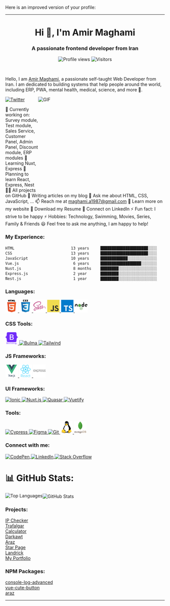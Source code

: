 Here is an improved version of your profile:

---

<h1 align="center">Hi 👋, I'm Amir Maghami</h1>
<h3 align="center">A passionate frontend developer from Iran</h3>

<p align="center">
  <img src="https://komarev.com/ghpvc/?username=amirrr1987&label=Profile%20views&color=0e75b6&style=flat" alt="Profile views" /> 
  <img src="https://visitor-badge.glitch.me/badge?page_id=amirrr1987.visitor-badge" alt="Visitors" /> 
</p>

<br />

Hello, I am [Amir Maghami](http://amirmaghami.ir/), a passionate self-taught Web Developer from Iran. I am dedicated to building systems that help people around the world, including ERP, PWA, mental health, medical, science, and more 🌸.

<p align="left">
<img align="right" alt="GIF" src="https://github.com/abhisheknaiidu/abhisheknaiidu/blob/master/code.gif?raw=true" width="400" height="300" />
</p>
<p align="left"> <a href="https://twitter.com/" target="blank"><img src="https://img.shields.io/twitter/follow/?logo=twitter&style=for-the-badge" alt="Twitter" /></a> </p>

🔭 Currently working on: Survey module, Test module, Sales Service, Customer Panel, Admin Panel, Discount module, ERP modules
🌱 Learning Nuxt, Express
🌱 Planning to learn React, Express, Nest
👨‍💻 All projects on GitHub
📝 Writing articles on my blog
💬 Ask me about HTML, CSS, JavaScript, ...
📫 Reach me at maghami.a1987@gmail.com
📄 Learn more on my website
📝 Download my Resume
📝 Connect on LinkedIn
⚡ Fun fact: I strive to be happy
⚡ Hobbies: Technology, Swimming, Movies, Series, Family & Friends
😃 Feel free to ask me anything, I am happy to help!

<h3 align="left">My Experience:</h3>

<!--START_SECTION:waka-->
```text
HTML                         13 years     █████████████████████░░░░
CSS                          13 years     █████████████████████░░░░
JavaScript                   10 years     ████████████░░░░░░░░░░░░░
Vue.js                        6 years     ██████████████████░░░░░░░
Nust.js                       8 months    ████████░░░░░░░░░░░░░░░░░
Express.js                    2 year      ████████░░░░░░░░░░░░░░░░░
ٔNest.js                       1 year      ████████░░░░░░░░░░░░░░░░░
```
<!--END_SECTION:waka-->

<h3 align="left">Languages:</h3>
<p align="left">
  <a href="https://www.w3.org/html/" target="_blank" rel="noreferrer">
    <img src="https://raw.githubusercontent.com/devicons/devicon/master/icons/html5/html5-original-wordmark.svg" alt="HTML5" width="40" height="40" />
  </a>
  <a href="https://www.w3schools.com/css/" target="_blank" rel="noreferrer">
    <img src="https://raw.githubusercontent.com/devicons/devicon/master/icons/css3/css3-original-wordmark.svg" alt="CSS3" width="40" height="40" />
  </a>
  <a href="https://sass-lang.com" target="_blank" rel="noreferrer">
    <img src="https://raw.githubusercontent.com/devicons/devicon/master/icons/sass/sass-original.svg" alt="Sass" width="40" height="40" />
  </a>
  <a href="https://developer.mozilla.org/en-US/docs/Web/JavaScript" target="_blank" rel="noreferrer">
    <img src="https://raw.githubusercontent.com/devicons/devicon/master/icons/javascript/javascript-original.svg" alt="JavaScript" width="40" height="40" />
  </a>
  <a href="https://www.typescriptlang.org/" target="_blank" rel="noreferrer">
    <img src="https://raw.githubusercontent.com/devicons/devicon/master/icons/typescript/typescript-original.svg" alt="TypeScript" width="40" height="40" />
  </a>
  <a href="https://nodejs.org" target="_blank" rel="noreferrer">
    <img src="https://raw.githubusercontent.com/devicons/devicon/master/icons/nodejs/nodejs-original-wordmark.svg" alt="Node.js" width="40" height="40" />
  </a>
</p>

<h3 align="left">CSS Tools:</h3>
<p align="left">
  <a href="https://getbootstrap.com" target="_blank" rel="noreferrer">
    <img src="https://raw.githubusercontent.com/devicons/devicon/master/icons/bootstrap/bootstrap-plain-wordmark.svg" alt="Bootstrap" width="40" height="40" />
  </a>
  <a href="https://bulma.io/" target="_blank" rel="noreferrer">
    <img src="https://raw.githubusercontent.com/gilbarbara/logos/804dc257b59e144eaca5bc6ffd16949752c6f789/logos/bulma.svg" alt="Bulma" width="40" height="40" />
  </a>
  <a href="https://tailwindcss.com/" target="_blank" rel="noreferrer">
    <img src="https://www.vectorlogo.zone/logos/tailwindcss/tailwindcss-icon.svg" alt="Tailwind" width="40" height="40" />
  </a>
</p>

<h3 align="left">JS Frameworks:</h3>
<p align="left">
  <a href="https://vuejs.org/" target="_blank" rel="noreferrer">
    <img src="https://raw.githubusercontent.com/devicons/devicon/master/icons/vuejs/vuejs-original-wordmark.svg" alt="Vue.js" width="40" height="40" />
  </a>
  <a href="https://reactjs.org/" target="_blank" rel="noreferrer">
    <img src="https://raw.githubusercontent.com/devicons/devicon/master/icons/react/react-original-wordmark.svg" alt="React" width="40" height="40" />
  </a>
  <a href="https://expressjs.com" target="_blank" rel="noreferrer">
    <img src="https://raw.githubusercontent.com/devicons/devicon/master/icons/express/express-original-wordmark.svg" alt="Express" width="40" height="40" />
  </a>
</p>

<h3 align="left">UI Frameworks:</h3>
<p align="left">
  <a href="https://ionicframework.com" target="_blank" rel="noreferrer">
    <img src="https://upload.wikimedia.org/wikipedia/commons/d/d1/Ionic_Logo.svg" alt="Ionic" width="40" height="40" />
  </a>
  <a href="https://nuxtjs.org/" target="_blank" rel="noreferrer">
    <img src="https://www.vectorlogo.zone/logos/nuxtjs/nuxtjs-icon.svg" alt="Nuxt.js" width="40" height="40" />
  </a>
  <a href="https://quasar.dev/" target="_blank" rel="noreferrer">
    <img src="https://cdn.quasar.dev/logo/svg/quasar-logo.svg" alt="Quasar" width="40" height="40" />
  </a>
  <a href="https://vuetifyjs.com/en/" target="_blank" rel="noreferrer">
    <img src="https://bestofjs.org/logos/vuetify.svg" alt="Vuetify" width="40" height="40" />
  </a>
</p>

<h3 align="left">Tools:</h3>
<p align="left">
  <a href="https://www.cypress.io" target="_blank" rel="noreferrer">
    <img src="https://raw.githubusercontent.com/simple-icons/simple-icons/6e46ec1fc23b60c8fd0d2f2ff46db82e16dbd75f/icons/cypress.svg" alt="Cypress" width="40" height="40" />
  </a>
  <a href="https://www.figma.com/" target="_blank" rel="noreferrer">
    <img src="https://www.vectorlogo.zone/logos/figma/figma-icon.svg" alt="Figma" width="40" height="40" />
  </a>
  <a href="https://git-scm.com/" target="_blank" rel="noreferrer">
    <img src="https://www.vectorlogo.zone/logos/git-scm/git-scm-icon

.svg" alt="Git" width="40" height="40" />
  </a>
  <a href="https://www.linux.org/" target="_blank" rel="noreferrer">
    <img src="https://raw.githubusercontent.com/devicons/devicon/master/icons/linux/linux-original.svg" alt="Linux" width="40" height="40" />
  </a>
  <a href="https://www.mongodb.com/" target="_blank" rel="noreferrer">
    <img src="https://raw.githubusercontent.com/devicons/devicon/master/icons/mongodb/mongodb-original-wordmark.svg" alt="MongoDB" width="40" height="40" />
  </a>
</p>

<h3 align="left">Connect with me:</h3>
<p align="left">
  <a href="https://codepen.io/amirrr1987" target="blank">
    <img align="center" src="https://raw.githubusercontent.com/rahuldkjain/github-profile-readme-generator/master/src/images/icons/Social/codepen.svg" alt="CodePen" height="30" width="40" />
  </a>
  <a href="https://linkedin.com/in/amirrr1987" target="blank">
    <img align="center" src="https://raw.githubusercontent.com/rahuldkjain/github-profile-readme-generator/master/src/images/icons/Social/linked-in-alt.svg" alt="LinkedIn" height="30" width="40" />
  </a>
  <a href="https://stackoverflow.com/users/11471489/amirrr1987" target="blank">
    <img align="center" src="https://raw.githubusercontent.com/rahuldkjain/github-profile-readme-generator/master/src/images/icons/Social/stack-overflow.svg" alt="Stack Overflow" height="30" width="40" />
  </a>
</p>

# 📊 GitHub Stats:

<p>
  <img align="left" src="https://github-readme-stats.vercel.app/api/top-langs?username=amirrr1987&show_icons=true&locale=en&layout=compact" alt="Top Languages" />
</p>
<p>
  <img align="center" src="https://github-readme-stats.vercel.app/api?username=amirrr1987&show_icons=true&locale=en" alt="GitHub Stats" />
</p>


<h3 align="left">Projects:</h3>
<p align="left">
  <a href="https://ipchecker-amirmaghami.netlify.app/">IP Checker</a><br>
  <a href="https://trafalgar-amirmaghami.netlify.app/">Trafalgar</a><br>
  <a href="https://calculator-amirmaghami.netlify.app/">Calculator</a><br>
  <a href="https://amirrr1987.github.io/darkawt/">Darkawt</a><br>
  <a href="https://github.com/amirrr1987/araz">Araz</a><br>
  <a href="https://amirrr1987.github.io/star-page/">Star Page</a><br>
  <a href="https://landrick-amirmaghami.netlify.app/">Landrick</a><br>
  <a href="https://amirmaghami.ir/">My Portfolio</a>
</p>

<h3 align="left">NPM Packages:</h3>
<p align="left">
  <a href="https://www.npmjs.com/package/console-log-advanced">console-log-advanced</a><br>
  <a href="https://www.npmjs.com/package/vue-cute-button">vue-cute-button</a><br>
  <a href="https://www.npmjs.com/package/araz">araz</a>
</p>

---

